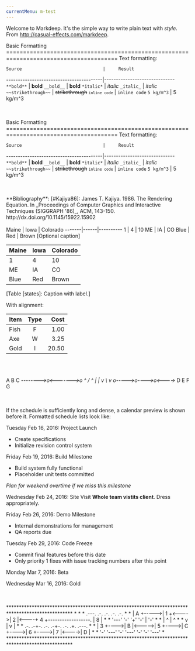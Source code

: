 ```yaml
---
currentMenu: m-test
---
```


Welcome to Markdeep. It's the simple way to write plain text with
_style_. From http://casual-effects.com/markdeep.


<markdeep>
Basic Formatting
=======================================================================================
Text formatting:

    Source                               |     Result
-----------------------------------------|------------------------------
`**bold**`                               | **bold**
`__bold__`                               | __bold__
`*italic*`                               | *italic*
`_italic_`                               | _italic_
`~~strikethrough~~`                      | ~~strikethrough~~
<code>`inline code`</code>               | `inline code`
`5 kg/m^3`                               | 5 kg/m^3

</markdeep>
<br></br>



<markdeep>
Basic Formatting
=======================================================================================
Text formatting:

    Source                               |     Result
-----------------------------------------|------------------------------
`**bold**`                               | **bold**
`__bold__`                               | __bold__
`*italic*`                               | *italic*
`_italic_`                               | _italic_
`~~strikethrough~~`                      | ~~strikethrough~~
<code>`inline code`</code>               | `inline code`
`5 kg/m^3`                               | 5 kg/m^3

</markdeep>
<br></br>


<markdeep>
**Bibliography**:
[#Kajiya86]: James T. Kajiya. 1986. The Rendering Equation.
In _Proceedings of Computer Graphics and Interactive Techniques
(SIGGRAPH '86)_, ACM, 143-150. http://dx.doi.org/10.1145/15922.15902

</markdeep>
<br></br>


<markdeep>
Maine | Iowa | Colorado
-------|------|----------
  1   |  4   |   10
 ME   |  IA  |   CO
Blue  | Red  | Brown
[Optional caption]


Maine | Iowa | Colorado
-------|------|----------
  1   |  4   |   10
 ME   |  IA  |   CO
Blue  | Red  | Brown
[Table [states]: Caption with label.]


With alignment:

Item | Type | Cost
---- |:----:| ----:
Fish |  F   | 1.00
Axe  |  W   | 3.25
Gold |  I   |20.50

</markdeep>
<br></br>


<diagram>

A         B         C
*-------->o<------->o
^        / ^        |
|       v   \       v
o----->o---->o<---->*
D      E     F      G

</diagram>
<br></br>


<markdeep>
If the schedule is sufficiently long and dense, a calendar preview
is shown before it. Formatted schedule lists
look like:

Tuesday Feb 16, 2016: Project Launch
 - Create specifications
 - Initialize revision control system

Friday Feb 19, 2016: Build Milestone
 - Build system fully functional
 - Placeholder unit tests committed

 _Plan for weekend overtime if we miss this milestone_

Wednesday Feb 24, 2016: Site Visit
 **Whole team vistits client**. Dress appropriately.

Friday Feb 26, 2016: Demo Milestone
 - Internal demonstrations for management
 - QA reports due

Tuesday Feb 29, 2016: Code Freeze
 - Commit final features before this date
 - Only priority 1 fixes with issue tracking numbers
   after this point

Monday Mar 7, 2016: Beta

Wednesday Mar 16, 2016: Gold

</markdeep>
<br></br>


<diagram>
*************************************************************************************************
*                                                                                               *
*   .---.       .-.        .-.       .-.                                       .-.              *
*   | A +----->| 1 +<---->| 2 |<----+ 4 +------------------.                  | 8 |             *
*   '---'       '-'        '+'       '-'                    |                  '-'              *
*                           |         ^                     |                   ^               *
*                           v         |                     v                   |               *
*                          .-.      .-+-.        .-.      .-+-.      .-.       .+.       .---.  *
*                         | 3 +---->| B |<----->| 5 +---->| C +---->| 6 +---->| 7 |<---->| D |  *
*                          '-'      '---'        '-'      '---'      '-'       '-'       '---'  *
*************************************************************************************************
</diagram>
<br></br>


<script>window.markdeepOptions = {mode: 'html'};</script>
<script src="markdeep.min.js"></script>
<script src="https://casual-effects.com/markdeep/latest/markdeep.min.js"></script>
